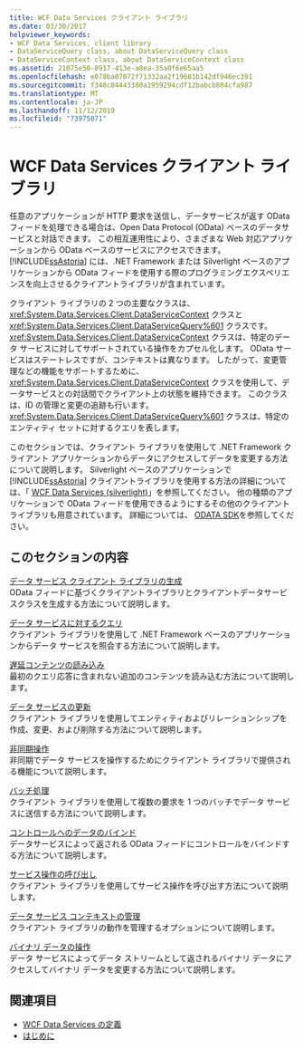 ```yaml
---
title: WCF Data Services クライアント ライブラリ
ms.date: 03/30/2017
helpviewer_keywords:
- WCF Data Services, client library
- DataServiceQuery class, about DataServiceQuery class
- DataServiceContext class, about DataServiceContext class
ms.assetid: 21075e50-8917-413e-a8ea-35a0f6e65aa5
ms.openlocfilehash: e078ba07072f71332aa2f19681b142df946ec391
ms.sourcegitcommit: f348c84443380a1959294cdf12babcb804cfa987
ms.translationtype: MT
ms.contentlocale: ja-JP
ms.lasthandoff: 11/12/2019
ms.locfileid: "73975071"
---
```

# <a name="wcf-data-services-client-library"></a>WCF Data Services クライアント ライブラリ
任意のアプリケーションが HTTP 要求を送信し、データサービスが返す OData フィードを処理できる場合は、Open Data Protocol (OData) ベースのデータサービスと対話できます。 この相互運用性により、さまざまな Web 対応アプリケーションから OData ベースのサービスにアクセスできます。 [!INCLUDE[ssAstoria](../../../../includes/ssastoria-md.md)] には、.NET Framework または Silverlight ベースのアプリケーションから OData フィードを使用する際のプログラミングエクスペリエンスを向上させるクライアントライブラリが含まれています。  
  
 クライアント ライブラリの 2 つの主要なクラスは、<xref:System.Data.Services.Client.DataServiceContext> クラスと <xref:System.Data.Services.Client.DataServiceQuery%601> クラスです。 <xref:System.Data.Services.Client.DataServiceContext> クラスは、特定のデータ サービスに対してサポートされている操作をカプセル化します。 OData サービスはステートレスですが、コンテキストは異なります。 したがって、変更管理などの機能をサポートするために、<xref:System.Data.Services.Client.DataServiceContext> クラスを使用して、データサービスとの対話間でクライアント上の状態を維持できます。 このクラスは、ID の管理と変更の追跡も行います。 <xref:System.Data.Services.Client.DataServiceQuery%601> クラスは、特定のエンティティ セットに対するクエリを表します。  
  
 このセクションでは、クライアント ライブラリを使用して .NET Framework クライアント アプリケーションからデータにアクセスしてデータを変更する方法について説明します。 Silverlight ベースのアプリケーションで [!INCLUDE[ssAstoria](../../../../includes/ssastoria-md.md)] クライアントライブラリを使用する方法の詳細については、「 [WCF Data Services (silverlight)](https://go.microsoft.com/fwlink/?LinkId=186016)」を参照してください。 他の種類のアプリケーションで OData フィードを使用できるようにするその他のクライアントライブラリも用意されています。 詳細については、 [ODATA SDK](https://go.microsoft.com/fwlink/?LinkID=185796)を参照してください。  
  
## <a name="in-this-section"></a>このセクションの内容  
 [データ サービス クライアント ライブラリの生成](generating-the-data-service-client-library-wcf-data-services.md)  
 OData フィードに基づくクライアントライブラリとクライアントデータサービスクラスを生成する方法について説明します。  
  
 [データ サービスに対するクエリ](querying-the-data-service-wcf-data-services.md)  
 クライアント ライブラリを使用して .NET Framework ベースのアプリケーションからデータ サービスを照会する方法について説明します。  
  
 [遅延コンテンツの読み込み](loading-deferred-content-wcf-data-services.md)  
 最初のクエリ応答に含まれない追加のコンテンツを読み込む方法について説明します。  
  
 [データ サービスの更新](updating-the-data-service-wcf-data-services.md)  
 クライアント ライブラリを使用してエンティティおよびリレーションシップを作成、変更、および削除する方法について説明します。  
  
 [非同期操作](asynchronous-operations-wcf-data-services.md)  
 非同期でデータ サービスを操作するためにクライアント ライブラリで提供される機能について説明します。  
  
 [バッチ処理](batching-operations-wcf-data-services.md)  
 クライアント ライブラリを使用して複数の要求を 1 つのバッチでデータ サービスに送信する方法について説明します。  
  
 [コントロールへのデータのバインド](binding-data-to-controls-wcf-data-services.md)  
 データサービスによって返される OData フィードにコントロールをバインドする方法について説明します。  
  
 [サービス操作の呼び出し](calling-service-operations-wcf-data-services.md)  
 クライアント ライブラリを使用してサービス操作を呼び出す方法について説明します。  
  
 [データ サービス コンテキストの管理](managing-the-data-service-context-wcf-data-services.md)  
 クライアント ライブラリの動作を管理するオプションについて説明します。  
  
 [バイナリ データの操作](working-with-binary-data-wcf-data-services.md)  
 データ サービスによってデータ ストリームとして返されるバイナリ データにアクセスしてバイナリ データを変更する方法について説明します。  
  
## <a name="see-also"></a>関連項目

- [WCF Data Services の定義](defining-wcf-data-services.md)
- [はじめに](getting-started-with-wcf-data-services.md)
